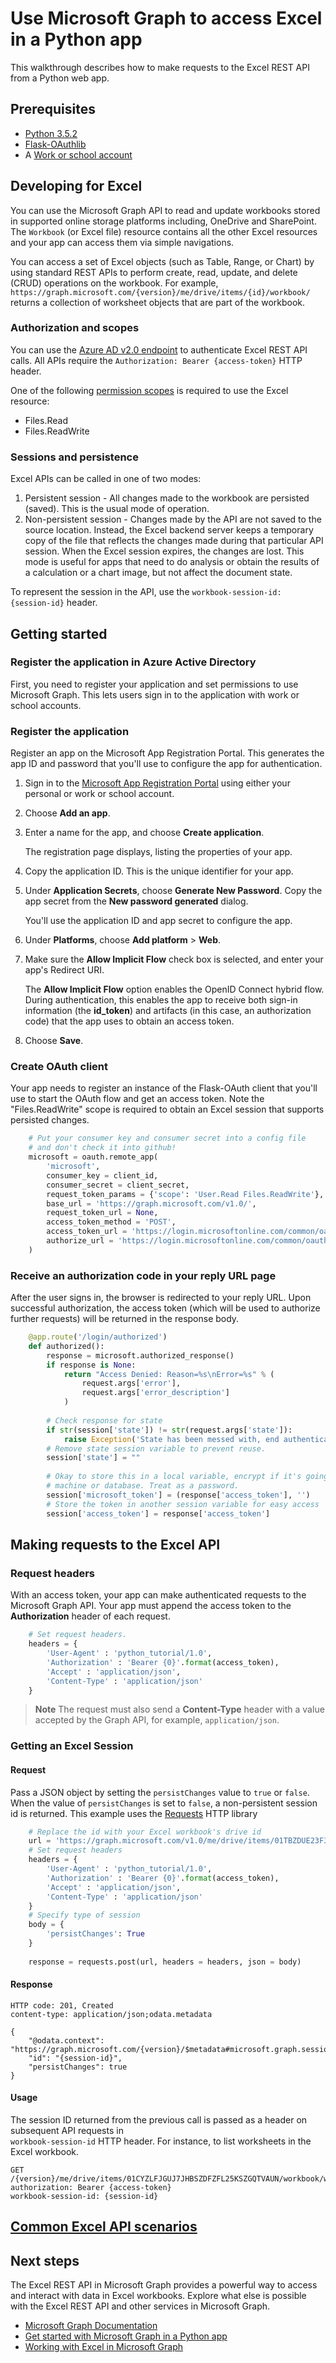# Use Microsoft Graph to access Excel in a Python app

This walkthrough describes how to make requests to the Excel REST API from a Python web app. 

##  Prerequisites

* [Python 3.5.2](https://www.python.org/downloads/)
* [Flask-OAuthlib](https://github.com/lepture/flask-oauthlib)
* A [Work or school account](https://msdn.microsoft.com/en-us/office/office365/howto/setup-development-environment#bk_Office365Account)


## Developing for Excel
You can use the Microsoft Graph API to read and update workbooks stored in supported online storage platforms including, OneDrive and SharePoint. The `Workbook` (or Excel file) resource contains all the other Excel resources and your app can access them via simple navigations. 

You can access a set of Excel objects (such as Table, Range, or Chart) by using standard REST APIs to perform create, read, update, and delete (CRUD) operations on the workbook. For example, 
`https://graph.microsoft.com/{version}/me/drive/items/{id}/workbook/`  
returns a collection of worksheet objects that are part of the workbook.    


### Authorization and scopes
You can use the [Azure AD v2.0 endpoint](https://graph.microsoft.io/en-us/docs/authorization/converged_auth) to authenticate Excel REST API calls. All APIs require the `Authorization: Bearer {access-token}` HTTP header.   
  
One of the following [permission scopes](https://graph.microsoft.io/en-us/docs/authorization/permission_scopes) is required to use the Excel resource:

* Files.Read 
* Files.ReadWrite

### Sessions and persistence

Excel APIs can be called in one of two modes: 

1. Persistent session - All changes made to the workbook are persisted (saved). This is the usual mode of operation. 
2. Non-persistent session - Changes made by the API are not saved to the source location. Instead, the Excel backend server keeps a temporary copy of the file that reflects the changes made during that particular API session. When the Excel session expires, the changes are lost. This mode is useful for apps that need to do analysis or obtain the results of a calculation or a chart image, but not affect the document state.   

To represent the session in the API, use the `workbook-session-id: {session-id}` header. 

## Getting started

### Register the application in Azure Active Directory

First, you need to register your application and set permissions to use Microsoft Graph. This lets users sign in to the application with work or school accounts.

### Register the application

Register an app on the Microsoft App Registration Portal. This generates the app ID and password that you'll use to configure the app for authentication.

1. Sign in to the [Microsoft App Registration Portal](https://apps.dev.microsoft.com/) using either your personal or work or school account.

2. Choose **Add an app**.

3. Enter a name for the app, and choose **Create application**.

	The registration page displays, listing the properties of your app.

4. Copy the application ID. This is the unique identifier for your app.

5. Under **Application Secrets**, choose **Generate New Password**. Copy the app secret from the **New password generated** dialog.

	You'll use the application ID and app secret to configure the app.

6. Under **Platforms**, choose **Add platform** > **Web**.

7. Make sure the **Allow Implicit Flow** check box is selected, and enter your app's Redirect URI.

	The **Allow Implicit Flow** option enables the OpenID Connect hybrid flow. During authentication, this enables the app to receive both sign-in information (the **id_token**) and artifacts (in this case, an authorization code) that the app uses to obtain an access token.

8. Choose **Save**.

### Create OAuth client

Your app needs to register an instance of the Flask-OAuth client that you'll use to start the OAuth flow and get an access token. Note the "Files.ReadWrite" scope is required to obtain an Excel session that supports persisted changes.

```python
	# Put your consumer key and consumer secret into a config file
	# and don't check it into github!
	microsoft = oauth.remote_app(
		'microsoft',
		consumer_key = client_id,
		consumer_secret = client_secret,
		request_token_params = {'scope': 'User.Read Files.ReadWrite'},
		base_url = 'https://graph.microsoft.com/v1.0/',
		request_token_url = None,
		access_token_method = 'POST',
		access_token_url = 'https://login.microsoftonline.com/common/oauth2/v2.0/token',
		authorize_url = 'https://login.microsoftonline.com/common/oauth2/v2.0/authorize'
	)
```

### Receive an authorization code in your reply URL page

After the user signs in, the browser is redirected to your reply URL. Upon successful authorization, the access token (which will be used to authorize further requests) will be returned in the response body. 

```python
	@app.route('/login/authorized')
	def authorized():
		response = microsoft.authorized_response()
		if response is None:
			return "Access Denied: Reason=%s\nError=%s" % (
				request.args['error'], 
				request.args['error_description']
			)
	
		# Check response for state
		if str(session['state']) != str(request.args['state']):
			raise Exception('State has been messed with, end authentication')
		# Remove state session variable to prevent reuse.
		session['state'] = ""
			
		# Okay to store this in a local variable, encrypt if it's going to client
		# machine or database. Treat as a password. 
		session['microsoft_token'] = (response['access_token'], '')
		# Store the token in another session variable for easy access
		session['access_token'] = response['access_token']
```

## Making requests to the Excel API

### Request headers 
With an access token, your app can make authenticated requests to the Microsoft Graph API. Your app must append the access token to the **Authorization** header of each request.

```python
	# Set request headers.
	headers = { 
		'User-Agent' : 'python_tutorial/1.0',
		'Authorization' : 'Bearer {0}'.format(access_token),
	 	'Accept' : 'application/json',
	 	'Content-Type' : 'application/json'
	}
```
> **Note** The request must also send a **Content-Type** header with a value accepted by the Graph API, for example, `application/json`.

### Getting an Excel Session
#### Request 

Pass a JSON object by setting the `persistChanges` value to `true` or `false`. When the value of `persistChanges` is set to `false`, a non-persistent session id is returned. This example uses the [Requests](http://docs.python-requests.org/en/latest/user/quickstart) HTTP library 

```python
 	# Replace the id with your Excel workbook's drive id
	url = 'https://graph.microsoft.com/v1.0/me/drive/items/01TBZDUE23F3CNYSIEGNBZV2LZGWHMC7TE/workbook/createSession'
	# Set request headers
	headers = { 
		'User-Agent' : 'python_tutorial/1.0',
		'Authorization' : 'Bearer {0}'.format(access_token),
		'Accept' : 'application/json',
		'Content-Type' : 'application/json'
	}
	# Specify type of session
	body = {
		'persistChanges': True
	}
	
	response = requests.post(url, headers = headers, json = body)
```

#### Response

<!-- { "blockType": "ignored" } -->
```http
HTTP code: 201, Created
content-type: application/json;odata.metadata 

{
	"@odata.context": "https://graph.microsoft.com/{version}/$metadata#microsoft.graph.sessionInfo",
	"id": "{session-id}",
	"persistChanges": true
}
```

#### Usage 

The session ID returned from the previous call is passed as a header on subsequent API requests in  
`workbook-session-id` HTTP header. For instance, to list worksheets in the Excel workbook.

<!-- { "blockType": "ignored" } -->
```http
GET /{version}/me/drive/items/01CYZLFJGUJ7JHBSZDFZFL25KSZGQTVAUN/workbook/worksheets
authorization: Bearer {access-token} 
workbook-session-id: {session-id}
```

## [Common Excel API scenarios](https://developer.microsoft.com/en-us/graph/docs/api-reference/v1.0/resources/excel#common-excel-scenarios)

## Next steps
The Excel REST API in Microsoft Graph provides a powerful way to access and interact with data in Excel workbooks. Explore what else is possible with the Excel REST API and other services in Microsoft Graph.

* [Microsoft Graph Documentation](https://graph.microsoft.io/en-us/docs)
* [Get started with Microsoft Graph in a Python app](https://graph.microsoft.io/en-us/docs/get-started/python)
* [Working with Excel in Microsoft Graph](https://graph.microsoft.io/en-us/docs/api-reference/v1.0/resources/excel)
